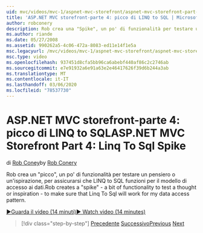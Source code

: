 ```yaml
---
uid: mvc/videos/mvc-1/aspnet-mvc-storefront/aspnet-mvc-storefront-part-4-linq-to-sql-spike
title: 'ASP.NET MVC storefront-parte 4: picco di LINQ to SQL | Microsoft Docs'
author: robconery
description: Rob crea una "Spike", un po' di funzionalità per testare un pensiero o un'ispirazione, per assicurarsi che LINQ to SQL funzioni per il modello di accesso ai dati.
ms.author: riande
ms.date: 05/27/2008
ms.assetid: 990262a5-4c06-472a-8083-ed11e14f1e5a
msc.legacyurl: /mvc/videos/mvc-1/aspnet-mvc-storefront/aspnet-mvc-storefront-part-4-linq-to-sql-spike
msc.type: video
ms.openlocfilehash: 937451d8cfa5bb96ca6abebf440af86c2c2746ab
ms.sourcegitcommit: e7e91932a6e91a63e2e46417626f39d6b244a3ab
ms.translationtype: MT
ms.contentlocale: it-IT
ms.lasthandoff: 03/06/2020
ms.locfileid: "78537730"
---
```

# <a name="aspnet-mvc-storefront-part-4-linq-to-sql-spike"></a><span data-ttu-id="28ad6-103">ASP.NET MVC storefront-parte 4: picco di LINQ to SQL</span><span class="sxs-lookup"><span data-stu-id="28ad6-103">ASP.NET MVC Storefront Part 4: Linq To Sql Spike</span></span>

<span data-ttu-id="28ad6-104">di [Rob Coney](https://github.com/robconery)</span><span class="sxs-lookup"><span data-stu-id="28ad6-104">by [Rob Conery](https://github.com/robconery)</span></span>

<span data-ttu-id="28ad6-105">Rob crea un "picco", un po' di funzionalità per testare un pensiero o un'ispirazione, per assicurarsi che LINQ to SQL funzioni per il modello di accesso ai dati.</span><span class="sxs-lookup"><span data-stu-id="28ad6-105">Rob creates a "spike" - a bit of functionality to test a thought or inspiration - to make sure that Linq To Sql will work for my data access pattern.</span></span>

[<span data-ttu-id="28ad6-106">&#9654;Guarda il video (14 minuti)</span><span class="sxs-lookup"><span data-stu-id="28ad6-106">&#9654; Watch video (14 minutes)</span></span>](https://channel9.msdn.com/Blogs/ASP-NET-Site-Videos/aspnet-mvc-storefront-part-4-linq-to-sql-spike)

> [!div class="step-by-step"]
> <span data-ttu-id="28ad6-107">[Precedente](aspnet-mvc-storefront-part-3-pipes-and-filters.md)
> [Successivo](aspnet-mvc-storefront-part-5-globalization.md)</span><span class="sxs-lookup"><span data-stu-id="28ad6-107">[Previous](aspnet-mvc-storefront-part-3-pipes-and-filters.md)
[Next](aspnet-mvc-storefront-part-5-globalization.md)</span></span>
